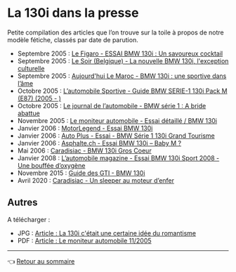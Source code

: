 # La 130i dans la presse

Petite compilation des articles que l’on trouve sur la toile à propos de notre modèle fétiche, classés par date de parution.

- Septembre 2005 : [Le Figaro - ESSAI BMW 130i : Un savoureux cocktail](https://www.lefigaro.fr/automobile/2005/09/05/03001-20050905ARTFIG90431-essaibmw_i_un_savoureux_cocktail.php)
- Septembre 2005 : [Le Soir (Belgique) - La nouvelle BMW 130i, l'exception culturelle](https://www.lesoir.be/art/%25252Fla-nouvelle-bmw-130i-l-exception-culturelle_t-20050909-001A0D.html)
- Septembre 2005 : [Aujourd'hui Le Maroc - BMW 130i : une sportive dans l’âme](http://aujourdhui.ma/automobile/bmw-130i-une-sportive-dans-lame-85740)
- Octobre 2005 : [L’automobile Sportive - Guide BMW SERIE-1 130i Pack M (E87) (2005 - )](https://www.automobile-sportive.com/guide/bmw/130i.php)
- Octobre 2005 : [Le journal de l’automobile - BMW série 1 : A bride abattue](https://journalauto.com/constructeurs/bmw-serie-1-a-bride-abattue/)
- Novembre 2005 : [Le moniteur automobile - Essai détaillé / BMW 130i](https://www.moniteurautomobile.be/essais-auto/essai-detaille/bmw-130i.html)
- Janvier 2006 : [MotorLegend - Essai BMW 130i](https://www.motorlegend.com/essai-voiture/bmw-130i/2,12438.html)
- Janvier 2006 : [Auto Plus - Essai - BMW Série 1 130i Grand Tourisme](https://www.autoplus.fr/fiche-technique/bmw/serie-1/130i-265ch-grand-tourisme-5p-35819)
- Janvier 2006 : [Asphalte.ch - Essai BMW 130i – Baby M ?](https://www.asphalte.ch/news/2006/01/essai-bmw-130i-baby-m/)
- Mai 2006 : [Caradisiac - BMW 130i Gros Coeur](https://www.caradisiac.com/BMW-Serie-1-Gros-coeur-42401.htm)
- Janvier 2008 : [L’automobile magazine - Essai BMW 130i Sport 2008 - Une bouffée d’oxygène](https://www.automobile-magazine.fr/tous-les-essais/article/10684-essais-bmw-bmw-130i-sport)
- Novembre 2015 : [Guide des GTI - BMW 130i](http://www.guide-des-gti.fr/guide/130i.php)
- Avril 2020 : [Caradisiac - Un sleeper au moteur d’enfer](https://www.caradisiac.com/bmw-130i-2005-2011-un-sleeper-au-moteur-d-enfer-des-10-000-eur-182679.htm)

## Autres

A télécharger :

- JPG : [Article : La 130i c'était une certaine idée du romantisme](../images/articles/article_motorsport.jpg)
- PDF : [Article : Le moniteur automobile 11/2005](../files/Essai_BMW_130i_MA_17_11_2005.pdf)

---
:point_left: [Retour au sommaire](../README.md#sommaire)
